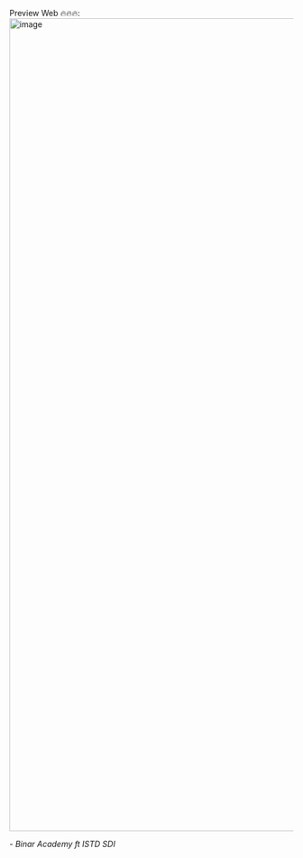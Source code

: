 Preview Web ️‍🔥️‍🔥️‍🔥:
<img width="1440" alt="image" src="https://github.com/user-attachments/assets/d93893b3-0ff9-4754-b20b-7f1fc3b97b64">

<i>- Binar Academy ft ISTD SDI</i>
